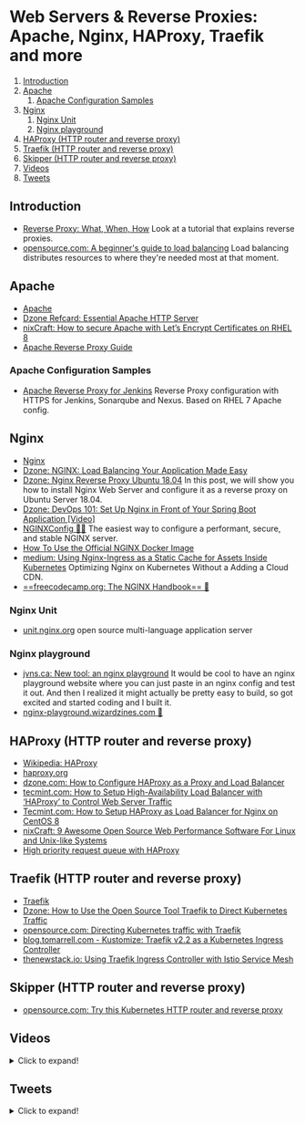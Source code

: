 # Web Servers & Reverse Proxies: Apache, Nginx, HAProxy, Traefik and more

1. [Introduction](#introduction)
2. [Apache](#apache)
    1. [Apache Configuration Samples](#apache-configuration-samples)
3. [Nginx](#nginx)
    1. [Nginx Unit](#nginx-unit)
    2. [Nginx playground](#nginx-playground)
4. [HAProxy (HTTP router and reverse proxy)](#haproxy-http-router-and-reverse-proxy)
5. [Traefik (HTTP router and reverse proxy)](#traefik-http-router-and-reverse-proxy)
6. [Skipper (HTTP router and reverse proxy)](#skipper-http-router-and-reverse-proxy)
7. [Videos](#videos)
8. [Tweets](#tweets)

## Introduction

- [Reverse Proxy: What, When, How](https://dzone.com/articles/reverse-proxy-what-when-how) Look at a tutorial that explains reverse proxies.
- [opensource.com: A beginner's guide to load balancing](https://opensource.com/article/21/4/load-balancing) Load balancing distributes resources to where they're needed most at that moment.

## Apache

- [Apache](https://httpd.apache.org/)
- [Dzone Refcard: Essential Apache HTTP Server](https://dzone.com/refcardz/essential-apache-http-server)
- [nixCraft: How to secure Apache with Let’s Encrypt Certificates on RHEL 8](https://www.cyberciti.biz/faq/how-to-secure-apache-with-lets-encrypt-certificates-on-rhel-8/)
- [Apache Reverse Proxy Guide](https://httpd.apache.org/docs/2.4/howto/reverse_proxy.html)

### Apache Configuration Samples

- [Apache Reverse Proxy for Jenkins](https://github.com/redhatspain/apache-reverse-proxy-jenkins) Reverse Proxy configuration with HTTPS for Jenkins, Sonarqube and Nexus. Based on RHEL 7 Apache config.

## Nginx

- [Nginx](https://www.nginx.com/)
- [Dzone: NGINX: Load Balancing Your Application Made Easy](https://dzone.com/articles/nginx-load-balancing-your-application-made-easy-1)
- [Dzone: Nginx Reverse Proxy Ubuntu 18.04](https://dzone.com/articles/nginx-reverse-proxy-ubuntu-1804) In this post, we will show you how to install Nginx Web Server and configure it as a reverse proxy on Ubuntu Server 18.04.
- [Dzone: DevOps 101: Set Up Nginx in Front of Your Spring Boot Application [Video]](https://dzone.com/articles/devops-101-setup-nginx-in-front-of-your-spring-boo)
- [NGINXConfig 🌟🌟](https://www.digitalocean.com/community/tools/nginx) The easiest way to configure a performant, secure, and stable NGINX server.
- [How To Use the Official NGINX Docker Image](https://www.docker.com/blog/how-to-use-the-official-nginx-docker-image/)
- [medium: Using Nginx-Ingress as a Static Cache for Assets Inside Kubernetes](https://medium.com/@vdboor/using-nginx-ingress-as-a-static-cache-91bc27be04a1) Optimizing Nginx on Kubernetes Without a Adding a Cloud CDN.
- [==freecodecamp.org: The NGINX Handbook== 🌟](https://www.freecodecamp.org/news/the-nginx-handbook/)

### Nginx Unit

- [unit.nginx.org](https://unit.nginx.org) open source multi-language application server

### Nginx playground

- [jvns.ca: New tool: an nginx playground](https://jvns.ca/blog/2021/09/24/new-tool--an-nginx-playground/) It would be cool to have an nginx playground website where you can just paste in an nginx config and test it out. And then I realized it might actually be pretty easy to build, so got excited and started coding and I built it.
- [nginx-playground.wizardzines.com 🌟](https://nginx-playground.wizardzines.com/)

## HAProxy (HTTP router and reverse proxy)

- [Wikipedia: HAProxy](https://en.wikipedia.org/wiki/HAProxy)
- [haproxy.org](http://www.haproxy.org/)
- [dzone.com: How to Configure HAProxy as a Proxy and Load Balancer](https://dzone.com/articles/how-to-configure-ha-proxy-as-a-proxy-and-loadbalan)
- [tecmint.com: How to Setup High-Availability Load Balancer with ‘HAProxy’ to Control Web Server Traffic](https://www.tecmint.com/install-haproxy-load-balancer-in-linux/)
- [Tecmint.com: How to Setup HAProxy as Load Balancer for Nginx on CentOS 8](https://www.tecmint.com/setup-nginx-haproxy-load-balancer-in-centos-8/)
- [nixCraft: 9 Awesome Open Source Web Performance Software For Linux and Unix-like Systems](https://www.cyberciti.biz/open-source/http-web-performance-proxy-load-balancer-accelerator-software/)
- [High priority request queue with HAProxy](https://medium.com/swlh/high-priority-request-queue-with-haproxy-9efd639a8992)

## Traefik (HTTP router and reverse proxy)

- [Traefik](http://traefik.io/)
- [Dzone: How to Use the Open Source Tool Traefik to Direct Kubernetes Traffic](https://dzone.com/articles/how-to-use-the-open-source-tool-traefik-to-direct) 
- [opensource.com: Directing Kubernetes traffic with Traefik](https://opensource.com/article/20/3/kubernetes-traefik)
- [blog.tomarrell.com - Kustomize: Traefik v2.2 as a Kubernetes Ingress Controller](https://blog.tomarrell.com/post/traefik_v2_on_kubernetes)
- [thenewstack.io: Using Traefik Ingress Controller with Istio Service Mesh](https://thenewstack.io/using-traefik-ingress-controller-with-istio-service-mesh/)

## Skipper (HTTP router and reverse proxy)

- [opensource.com: Try this Kubernetes HTTP router and reverse proxy](https://opensource.com/article/20/4/http-kubernetes-skipper)

## Videos

<details>
  <summary>Click to expand!</summary>

<center>
<iframe width="560" height="315" src="https://www.youtube.com/embed/KZFkssRuBLE" frameborder="0" allow="accelerometer; autoplay; encrypted-media; gyroscope; picture-in-picture" allowfullscreen></iframe>
</center>
</details>

## Tweets

<details>
  <summary>Click to expand!</summary>

<center>
<blockquote class="twitter-tweet"><p lang="en" dir="ltr">THREAD<br><br>Nginx has a service mesh too. Is it any good?<br><br>Let&#39;s find out. <a href="https://t.co/890EIahXGq">pic.twitter.com/890EIahXGq</a></p>&mdash; Daniele Polencic (@danielepolencic) <a href="https://twitter.com/danielepolencic/status/1356935454206005249?ref_src=twsrc%5Etfw">February 3, 2021</a></blockquote> <script async src="https://platform.twitter.com/widgets.js" charset="utf-8"></script>
</center>
</details>
